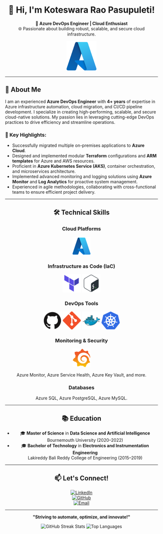 <div align="center">

# 👋 Hi, I'm **Koteswara Rao Pasupuleti**!

🎯 **Azure DevOps Engineer | Cloud Enthusiast**  
🌐 Passionate about building robust, scalable, and secure cloud infrastructure.

<img src="https://raw.githubusercontent.com/devicons/devicon/master/icons/azure/azure-original.svg" alt="Azure Logo" width="100"/>

---

</div>

## 🚀 About Me

I am an experienced **Azure DevOps Engineer** with **4+ years** of expertise in Azure infrastructure automation, cloud migration, and CI/CD pipeline development. I specialize in creating high-performing, scalable, and secure cloud-native solutions. My passion lies in leveraging cutting-edge DevOps practices to drive efficiency and streamline operations.

### 🌟 Key Highlights:
- Successfully migrated multiple on-premises applications to **Azure Cloud**.
- Designed and implemented modular **Terraform** configurations and **ARM templates** for Azure and AWS resources.
- Proficient in **Azure Kubernetes Service (AKS)**, container orchestration, and microservices architecture.
- Implemented advanced monitoring and logging solutions using **Azure Monitor** and **Log Analytics** for proactive system management.
- Experienced in agile methodologies, collaborating with cross-functional teams to ensure efficient project delivery.

---

<div align="center">

## 🛠️ Technical Skills

### **Cloud Platforms**
<img src="https://raw.githubusercontent.com/devicons/devicon/master/icons/azure/azure-original.svg" alt="Azure" width="60" height="60"/> 

### **Infrastructure as Code (IaC)**
<img src="https://raw.githubusercontent.com/devicons/devicon/master/icons/terraform/terraform-original.svg" alt="Terraform" width="60" height="60"/>  
<img src="https://raw.githubusercontent.com/devicons/devicon/master/icons/bash/bash-original.svg" alt="Bash" width="60" height="60"/> 

### **DevOps Tools**
<img src="https://raw.githubusercontent.com/devicons/devicon/master/icons/github/github-original.svg" alt="GitHub" width="60" height="60"/>  
<img src="https://raw.githubusercontent.com/devicons/devicon/master/icons/git/git-original.svg" alt="Git" width="60" height="60"/>  
<img src="https://raw.githubusercontent.com/devicons/devicon/master/icons/docker/docker-original.svg" alt="Docker" width="60" height="60"/>  
<img src="https://raw.githubusercontent.com/devicons/devicon/master/icons/kubernetes/kubernetes-plain.svg" alt="Kubernetes" width="60" height="60"/>  

### **Monitoring & Security**
<img src="https://raw.githubusercontent.com/grafana/grafana/main/public/img/grafana_icon.svg" alt="Grafana" width="60" height="60"/> 

Azure Monitor, Azure Service Health, Azure Key Vault, and more.

### **Databases**
Azure SQL, Azure PostgreSQL, Azure MySQL.

---

## 📚 Education

- 🎓 **Master of Science** in **Data Science and Artificial Intelligence**  
  Bournemouth University (2020–2022)  
- 🎓 **Bachelor of Technology** in **Electronics and Instrumentation Engineering**  
  Lakireddy Bali Reddy College of Engineering (2015–2019)

---

## 📫 Let's Connect!

[![LinkedIn](https://img.shields.io/badge/-LinkedIn-blue?logo=linkedin&logoColor=white)](https://www.linkedin.com/in/koteswara-rao-pasupuleti-a6063816b)  
[![GitHub](https://img.shields.io/badge/-GitHub-black?logo=github&logoColor=white)](https://github.com/Koti-ANW)  
[![Email](https://img.shields.io/badge/-Email-red?logo=gmail&logoColor=white)](mailto:kotipasupuleti97@gmail.com)

---

<div align="center">

**"Striving to automate, optimize, and innovate!"**

<img src="https://github-readme-streak-stats.herokuapp.com?user=Koti-ANW&theme=blue-green&hide_border=true&date_format=M%20j%5B%2C%20Y%5D" alt="GitHub Streak Stats" />  
<img src="https://github-readme-stats.vercel.app/api/top-langs/?username=Koti-ANW&layout=compact&theme=radical" alt="Top Languages" />  

</div>
